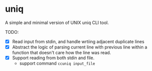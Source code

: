 # uniq
A simple and minimal version of UNIX uniq CLI tool.

TODO:
- [x] Read input from stdin, and handle wrtiing adjacent duplicate lines
- [x] Abstract the logic of parsing current line with previous line within a function that doesn't care how the line was read.
- [x] Support reading from both stdin and file.
    - support command `ccuniq input_file`
